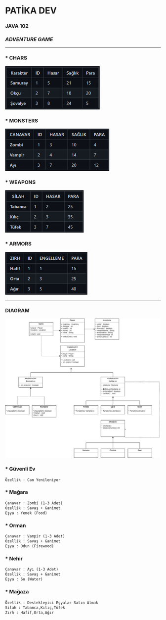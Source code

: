 # PATİKA DEV 
### JAVA 102
### *ADVENTURE GAME*

*************
### * CHARS
![img.png](img/img.png)

### * MONSTERS 
![img_1.png](img/img_1.png)

### * WEAPONS 
![img_2.png](img/img_2.png)

### * ARMORS
![img_3.png](img/img_3.png)

*****************

### DIAGRAM

![Proje görseli](https://raw.githubusercontent.com/Kodluyoruz/taskforce/main/java102/advgame-1/figures/class-diagram.jpg)


### * Güvenli Ev

    Özellik : Can Yenileniyor

### * Mağara

    Canavar : Zombi (1-3 Adet)
    Özellik : Savaş + Ganimet
    Eşya : Yemek (Food)

### * Orman

    Canavar : Vampir (1-3 Adet)
    Özellik : Savaş + Ganimet
    Eşya : Odun (Firewood)

### * Nehir

    Canavar : Ayı (1-3 Adet)
    Özellik : Savaş + Ganimet
    Eşya : Su (Water)

### * Mağaza

    Özellik : Destekleyici Eşyalar Satın Almak
    Silah : Tabanca,Kılıç,Tüfek
    Zırh : Hafif,Orta,Ağır
